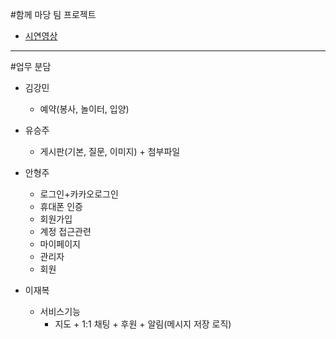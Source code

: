 #함께 마당 팀 프로젝트

+ [시연영상](https://youtu.be/S4rcpIbIyo0)
-----------------------------------------------------------------------------------------------------------------

#업무 분담

+ 김강민
  + 예약(봉사, 놀이터, 입양)

+ 유승주
  + 게시판(기본, 질문, 이미지) + 첨부파일 

+ 안형주
  + 로그인+카카오로그인
  + 휴대폰 인증
  + 회원가입
  + 계정 접근관련
  + 마이페이지
  + 관리자
  + 회원

+ 이재복
  + 서비스기능
    + 지도 + 1:1 채팅 + 후원 + 알림(메시지 저장 로직)
